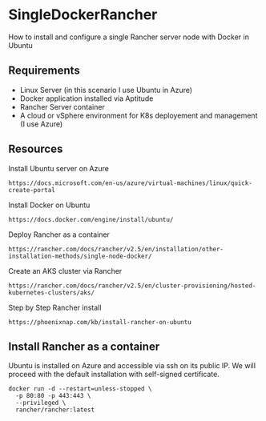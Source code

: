 # SingleDockerRancher
How to install and configure a single Rancher server node with Docker in Ubuntu

## Requirements
- Linux Server (in this scenario I use Ubuntu in Azure)
- Docker application installed via Aptitude
- Rancher Server container
- A cloud or vSphere environment for K8s deployement and management (I use Azure)

## Resources
Install Ubuntu server on Azure
```
https://docs.microsoft.com/en-us/azure/virtual-machines/linux/quick-create-portal
```

Install Docker on Ubuntu
```
https://docs.docker.com/engine/install/ubuntu/
```

Deploy Rancher as a container
```
https://rancher.com/docs/rancher/v2.5/en/installation/other-installation-methods/single-node-docker/
```

Create an AKS cluster via Rancher
```
https://rancher.com/docs/rancher/v2.5/en/cluster-provisioning/hosted-kubernetes-clusters/aks/
```

Step by Step Rancher install
```
https://phoenixnap.com/kb/install-rancher-on-ubuntu
```

## Install Rancher as a container
Ubuntu is installed on Azure and accessible via ssh on its public IP.
We will proceed with the default installation with self-signed certificate.
```
docker run -d --restart=unless-stopped \
  -p 80:80 -p 443:443 \
  --privileged \
  rancher/rancher:latest
```

